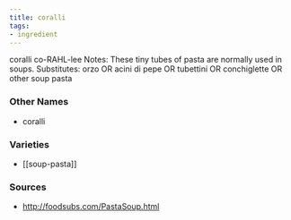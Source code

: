 ```yaml
---
title: coralli
tags:
- ingredient
---
```

coralli co-RAHL-lee Notes: These tiny tubes of pasta are normally used in soups. Substitutes: orzo OR acini di pepe OR tubettini OR conchiglette OR other soup pasta

### Other Names

* coralli

### Varieties

* [[soup-pasta]]

### Sources
* http://foodsubs.com/PastaSoup.html
